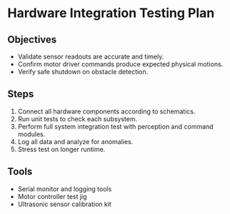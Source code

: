 # Hardware Integration Testing Plan

## Objectives
- Validate sensor readouts are accurate and timely.
- Confirm motor driver commands produce expected physical motions.
- Verify safe shutdown on obstacle detection.

## Steps
1. Connect all hardware components according to schematics.
2. Run unit tests to check each subsystem.
3. Perform full system integration test with perception and command modules.
4. Log all data and analyze for anomalies.
5. Stress test on longer runtime.

## Tools
- Serial monitor and logging tools
- Motor controller test jig
- Ultrasonic sensor calibration kit
